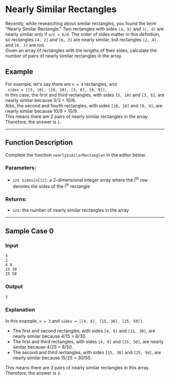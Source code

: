 # Nearly Similar Rectangles

Recently, while researching about similar rectangles, you found the term "Nearly Similar Rectangle." Two rectangles with sides `(a, b)` and `(c, d)` are nearly similar only if `a/c = b/d`. The order of sides matter in this definition, so rectangles `[4, 2]` and `[6, 3]` are nearly similar, but rectangles `[2, 4]` and `[6, 3]` are not.  
Given an array of rectangles with the lengths of their sides, calculate the number of pairs of nearly similar rectangles in the array.

## Example

For example, let's say there are `n = 4` rectangles, and  
` sides = [[5, 10], [10, 10], [3, 6], [9, 9]]`.  
In this case, the first and third rectangles, with sides `[5, 10]` and `[3, 6]`, are nearly similar because 5/3 = 10/6.  
Also, the second and fourth rectangles, with sides `[10, 10]` and `[9, 9]`, are nearly similar because 10/9 = 10/9.  
This means there are 2 pairs of nearly similar rectangles in the array. Therefore, the answer is `2`.

---

## Function Description

Complete the function `nearlySimilarRectangles` in the editor below.

### Parameters:

- `int sides[n][2]`: a 2-dimensional integer array where the i<sup>th</sup> row denotes the sides of the i<sup>th</sup> rectangle

### Returns:

- `int`: the number of nearly similar rectangles in the array

---

## Sample Case 0

### Input
```
3  
2  
4 8  
15 30  
25 50
```

### Output
```
3
```

### Explanation

In this example, `n = 3` and `sides = [[4, 8], [15, 30], [25, 50]]`.

- The first and second rectangles, with sides `[4, 8]` and `[15, 30]`, are nearly similar because 4/15 = 8/30.
- The first and third rectangles, with sides `[4, 8]` and `[25, 50]`, are nearly similar because 4/25 = 8/50.
- The second and third rectangles, with sides `[15, 30]` and `[25, 50]`, are nearly similar because 15/25 = 30/50.

This means there are 3 pairs of nearly similar rectangles in this array. Therefore, the answer is `3`.
